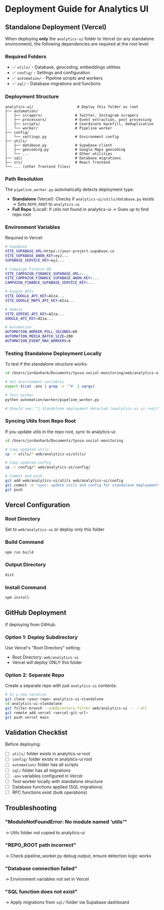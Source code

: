 # Deployment Guide for Analytics UI

## Standalone Deployment (Vercel)

When deploying **only** the `analytics-ui` folder to Vercel (or any standalone environment), the following dependencies are required at the root level:

### Required Folders
- ✅ `utils/` - Database, geocoding, embeddings utilities
- ✅ `config/` - Settings and configuration
- ✅ `automation/` - Pipeline scripts and workers
- ✅ `sql/` - Database migrations and functions

### Deployment Structure

```
analytics-ui/                    # Deploy this folder as root
├── automation/
│   ├── scrapers/               # Twitter, Instagram scrapers
│   ├── processors/             # Event extraction, post processing
│   ├── scripts/                # Coordinate backfill, deduplication
│   └── worker/                 # Pipeline worker
├── config/
│   └── settings.py             # Environment config
├── utils/
│   ├── database.py             # Supabase client
│   ├── geocoding.py            # Google Maps geocoding
│   └── ...                     # Other utilities
├── sql/                        # Database migrations
├── src/                        # React frontend
└── ... (other frontend files)
```

### Path Resolution

The `pipeline_worker.py` automatically detects deployment type:

- **Standalone** (Vercel): Checks if `analytics-ui/utils/database.py` exists → Sets `REPO_ROOT` to `analytics-ui`
- **Full Repo** (Local): If utils not found in analytics-ui → Goes up to find repo root

### Environment Variables

Required in Vercel:
```bash
# Supabase
VITE_SUPABASE_URL=https://your-project.supabase.co
VITE_SUPABASE_ANON_KEY=eyJ...
SUPABASE_SERVICE_KEY=eyJ...

# Campaign Finance DB
VITE_CAMPAIGN_FINANCE_SUPABASE_URL=...
VITE_CAMPAIGN_FINANCE_SUPABASE_ANON_KEY=...
CAMPAIGN_FINANCE_SUPABASE_SERVICE_KEY=...

# Google APIs
VITE_GOOGLE_API_KEY=AIza...
VITE_GOOGLE_MAPS_API_KEY=AIza...

# Gemini
VITE_GEMINI_API_KEY=AIza...
GOOGLE_API_KEY=AIza...

# Automation
AUTOMATION_WORKER_POLL_SECONDS=60
AUTOMATION_MEDIA_BATCH_SIZE=200
AUTOMATION_EVENT_MAX_WORKERS=6
```

### Testing Standalone Deployment Locally

To test if the standalone structure works:

```bash
cd /Users/jordanharb/Documents/tpusa-social-monitoring/web/analytics-ui

# Set environment variables
export $(cat .env | grep -v '^#' | xargs)

# Test worker
python automation/worker/pipeline_worker.py

# Should see: "🚀 Standalone deployment detected (analytics-ui is root)"
```

### Syncing Utils from Repo Root

If you update utils in the repo root, sync to analytics-ui:

```bash
cd /Users/jordanharb/Documents/tpusa-social-monitoring

# Copy updated utils
cp -r utils/* web/analytics-ui/utils/

# Copy updated config
cp -r config/* web/analytics-ui/config/

# Commit and push
git add web/analytics-ui/utils web/analytics-ui/config
git commit -m "sync: update utils and config for standalone deployment"
git push
```

## Vercel Configuration

### Root Directory
Set to `web/analytics-ui` or deploy only this folder

### Build Command
```bash
npm run build
```

### Output Directory
```bash
dist
```

### Install Command
```bash
npm install
```

## GitHub Deployment

If deploying from GitHub:

### Option 1: Deploy Subdirectory
Use Vercel's "Root Directory" setting:
- Root Directory: `web/analytics-ui`
- Vercel will deploy ONLY this folder

### Option 2: Separate Repo
Create a separate repo with just `analytics-ui` contents:

```bash
# In a new location
git clone <your-repo> analytics-ui-standalone
cd analytics-ui-standalone
git filter-branch --subdirectory-filter web/analytics-ui -- --all
git remote add vercel <vercel-git-url>
git push vercel main
```

## Validation Checklist

Before deploying:

- [ ] `utils/` folder exists in analytics-ui root
- [ ] `config/` folder exists in analytics-ui root
- [ ] `automation/` folder has all scripts
- [ ] `sql/` folder has all migrations
- [ ] `.env` variables configured in Vercel
- [ ] Test worker locally with standalone structure
- [ ] Database functions applied (SQL migrations)
- [ ] RPC functions exist (bulk operations)

## Troubleshooting

### "ModuleNotFoundError: No module named 'utils'"
→ Utils folder not copied to analytics-ui

### "REPO_ROOT path incorrect"
→ Check pipeline_worker.py debug output, ensure detection logic works

### "Database connection failed"
→ Environment variables not set in Vercel

### "SQL function does not exist"
→ Apply migrations from `sql/` folder via Supabase dashboard
